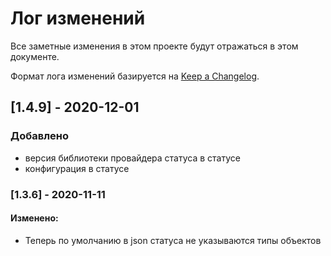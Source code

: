 # Лог изменений

Все заметные изменения в этом проекте будут отражаться в этом документе.

Формат лога изменений базируется на [Keep a Changelog](https://keepachangelog.com/en/1.0.0/).

## [1.4.9] - 2020-12-01

### Добавлено

* версия библиотеки провайдера статуса в статусе
* конфигурация в статусе

### [1.3.6] - 2020-11-11

#### Изменено:

* Теперь по умолчанию в json статуса не указываются типы объектов
